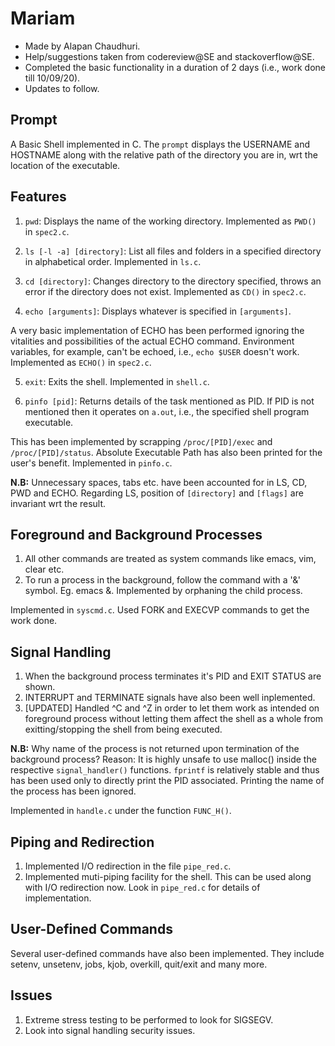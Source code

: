 # Mariam

- Made by Alapan Chaudhuri. 
- Help/suggestions taken from codereview@SE and stackoverflow@SE.
- Completed the basic functionality in a duration of 2 days (i.e., work done till 10/09/20).
- Updates to follow.

## Prompt

A Basic Shell implemented in C. The `prompt` displays the USERNAME and HOSTNAME along with the relative path of the 
directory you are in, wrt the location of the executable.

## Features

1. `pwd`: Displays the name of the working directory. Implemented as `PWD()` in `spec2.c`.

2. `ls [-l -a] [directory]`: List all files and folders in a specified directory in alphabetical order. Implemented 
in `ls.c`.

3. `cd [directory]`: Changes directory to the directory specified, throws an error if the directory does not exist. 
Implemented as `CD()` in `spec2.c`.

4. `echo [arguments]`: Displays whatever is specified in `[arguments]`.
    
A very basic implementation of ECHO has been performed ignoring the vitalities and possibilities of the actual 
ECHO command. Environment variables, for example, can't be echoed, i.e., `echo $USER` doesn't work. Implemented 
as `ECHO()` in `spec2.c`.

5. `exit`: Exits the shell. Implemented in `shell.c`.

6. `pinfo [pid]`: Returns details of the task mentioned as PID. If PID is not mentioned then it operates on `a.out`, 
i.e., the specified shell program executable.
    
This has been implemented by scrapping `/proc/[PID]/exec` and `/proc/[PID]/status`. Absolute Executable Path has 
also been printed for the user's benefit. Implemented in `pinfo.c`.

**N.B:** Unnecessary spaces, tabs etc. have been accounted for in LS, CD, PWD and ECHO. Regarding LS, position 
of `[directory]` and `[flags]` are invariant wrt the result. 

## Foreground and Background Processes
1. All other commands are treated as system commands like emacs, vim, clear etc.
2. To run a process in the background, follow the command with a '&' symbol. Eg. emacs &. Implemented by orphaning 
the child process.

Implemented in `syscmd.c`. Used FORK and EXECVP commands to get the work done.

## Signal Handling
1. When the background process terminates it's PID and EXIT STATUS are shown.
2. INTERRUPT and TERMINATE signals have also been well inplemented.
3. [UPDATED] Handled ^C and ^Z in order to let them work as intended on foreground process without letting 
them affect the shell as a whole from exitting/stopping the shell from being executed.

**N.B:** Why name of the process is not returned upon termination of the background process?
Reason: It is highly unsafe to use malloc() inside the respective `signal_handler()` functions. `fprintf` is 
relatively stable and thus has been used only to directly print the PID associated. Printing the name of the 
process has been ignored.

Implemented in `handle.c` under the function `FUNC_H()`.

## Piping and Redirection

1. Implemented I/O redirection in the file `pipe_red.c`.
2. Implemented muti-piping facility for the shell. This can be used along with I/O redirection now. Look in 
`pipe_red.c` for details of implementation.

## User-Defined Commands

Several user-defined commands have also been implemented. They include setenv, unsetenv, jobs, kjob, overkill,
quit/exit and many more. 


## Issues
1. Extreme stress testing to be performed to look for SIGSEGV.
3. Look into signal handling security issues.
